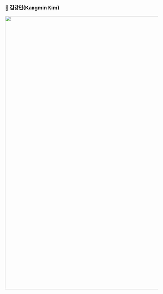 ### 🙂 김강민(Kangmin Kim)

<img src = "https://github.com/amazon7737/amazon7737/assets/76634341/53dad7ff-a95c-496d-bb73-40ce0cc00857" width = "900"/>
